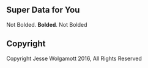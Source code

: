 ## Super Data for You

Not Bolded. **Bolded**. Not Bolded

## Copyright
Copyright Jesse Wolgamott 2016, All Rights Reserved
